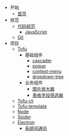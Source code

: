 - 开始
    - [首页](/)
- 规范
    - [代码规范](/standard/index.md)
        - [JavaScript](/standard/js.md)
    - [Git](/standard/git.md)
- 项目
    - [Tofu](/tofu/tofu.md)
		- 基础组件
			- [cascader](/components/cascader.md)
            - [popup](/components/popup.md)
            - [context-menu](/components/context-menu.md)
            - [dropdown-tree](/components/dropdown-tree.md)
        - 业务组件
            - [图片放大器](/components/previewer.md)
            - [表格字段筛选器](/components/field_filter.md)
    - [Tofu-cli](/tofu/tofu-cli.md)
    - [Tofu-template](/tofu/tofu-template.md)
    - [Node](/node/index.md)
    - [Spider](/spider/index.md)
    - [Electron](/electron/index.md)
        - [系统间通讯](/electron/interphone.md)